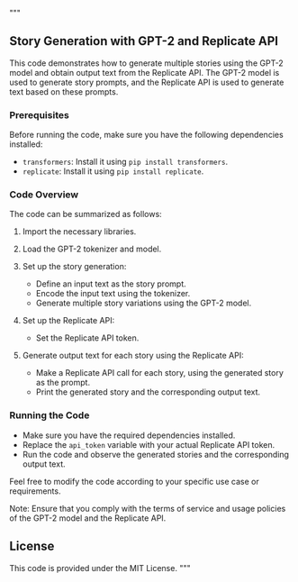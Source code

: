 """
## Story Generation with GPT-2 and Replicate API

This code demonstrates how to generate multiple stories using the GPT-2 model and obtain output text from the Replicate API. The GPT-2 model is used to generate story prompts, and the Replicate API is used to generate text based on these prompts.

### Prerequisites

Before running the code, make sure you have the following dependencies installed:

- `transformers`: Install it using `pip install transformers`.
- `replicate`: Install it using `pip install replicate`.

### Code Overview

The code can be summarized as follows:

1. Import the necessary libraries.

2. Load the GPT-2 tokenizer and model.

3. Set up the story generation:
    - Define an input text as the story prompt.
    - Encode the input text using the tokenizer.
    - Generate multiple story variations using the GPT-2 model.

4. Set up the Replicate API:
    - Set the Replicate API token.

5. Generate output text for each story using the Replicate API:
    - Make a Replicate API call for each story, using the generated story as the prompt.
    - Print the generated story and the corresponding output text.

### Running the Code

- Make sure you have the required dependencies installed.
- Replace the `api_token` variable with your actual Replicate API token.
- Run the code and observe the generated stories and the corresponding output text.

Feel free to modify the code according to your specific use case or requirements.

Note: Ensure that you comply with the terms of service and usage policies of the GPT-2 model and the Replicate API.

## License

This code is provided under the MIT License.
"""
